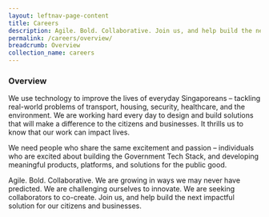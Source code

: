 ```yaml
---
layout: leftnav-page-content
title: Careers
description: Agile. Bold. Collaborative. Join us, and help build the next impactful solution for citizens and businesses.
permalink: /careers/overview/
breadcrumb: Overview
collection_name: careers
---
```


<meta property="og:type" content="article">
<meta property="article:published_time" content="2021-10-06T00:00:00Z">
<meta property="article:modified_time" content="2021-10-06T00:00:00Z">


<meta name="og:type" content="article">
<meta name="article:published_time" content="2021-10-06T00:00:00Z">
<meta name="article:modified_time" content="2021-10-06T00:00:00Z">

### **Overview**

We use technology to improve the lives of everyday Singaporeans – tackling real-world problems of transport, housing, security, healthcare, and the environment. We are working hard every day to design and build solutions that will make a difference to the citizens and businesses. It thrills us to know that our work can impact lives. 

We need people who share the same excitement and passion – individuals who are excited about building the Government Tech Stack, and developing meaningful products, platforms, and solutions for the public good. 

Agile. Bold. Collaborative. We are growing in ways we may never have predicted. We are challenging ourselves to innovate. We are seeking collaborators to co-create. Join us, and help build the next impactful solution for our citizens and businesses.
